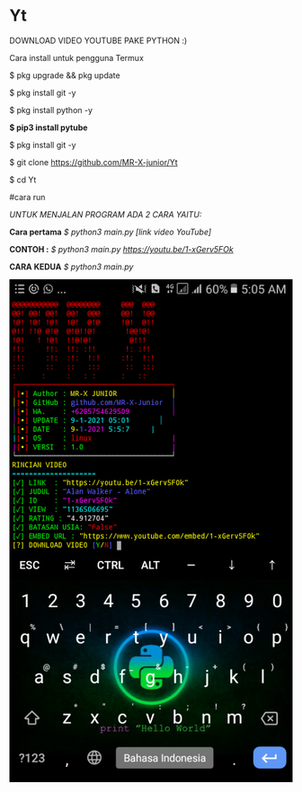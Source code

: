 # Yt
DOWNLOAD VIDEO YOUTUBE PAKE PYTHON :)

Cara install untuk pengguna Termux

$ pkg upgrade && pkg update

$ pkg install git -y

$ pkg install python -y

**$ pip3 install pytube**

$ pkg install git -y

$ git clone https://github.com/MR-X-junior/Yt

$ cd Yt

#cara run 

*UNTUK MENJALAN PROGRAM ADA 2 CARA YAITU:*

**Cara pertama**
*$ python3 main.py [link video YouTube]*

**CONTOH :**
*$ python3 main.py https://youtu.be/1-xGerv5FOk*

**CARA KEDUA**
*$ python3 main.py*

![proses download](Screenshot_20210109-050518.png)
